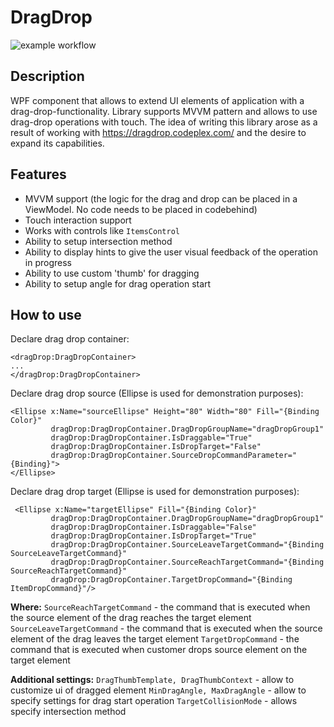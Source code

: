 # DragDrop

![example workflow](https://github.com/Volsavr/DragDrop/actions/workflows/ci.yml/badge.svg)

## Description

WPF component that allows to extend UI elements of application with a drag-drop-functionality. Library supports MVVM pattern and allows to use drag-drop operations with touch. The idea of writing this library arose as a result of working with https://dragdrop.codeplex.com/ and the desire to expand its capabilities.

## Features

+ MVVM support (the logic for the drag and drop can be placed in a ViewModel. No code needs to be placed in codebehind)
+ Touch interaction support
+ Works with controls like `ItemsControl`
+ Ability to setup intersection method
+ Ability to display hints to give the user visual feedback of the operation in progress
+ Ability to use custom 'thumb' for dragging
+ Ability to setup angle for drag operation start 

## How to use

Declare drag drop container:
```
<dragDrop:DragDropContainer>
...
</dragDrop:DragDropContainer>
```

Declare drag drop source (Ellipse is used for demonstration purposes): 
```
<Ellipse x:Name="sourceEllipse" Height="80" Width="80" Fill="{Binding Color}"
         dragDrop:DragDropContainer.DragDropGroupName="dragDropGroup1"
         dragDrop:DragDropContainer.IsDraggable="True"
         dragDrop:DragDropContainer.IsDropTarget="False"
         dragDrop:DragDropContainer.SourceDropCommandParameter="{Binding}">
</Ellipse>
```

Declare drag drop target (Ellipse is used for demonstration purposes): 
```
 <Ellipse x:Name="targetEllipse" Fill="{Binding Color}"
         dragDrop:DragDropContainer.DragDropGroupName="dragDropGroup1"
         dragDrop:DragDropContainer.IsDraggable="False"
         dragDrop:DragDropContainer.IsDropTarget="True"
         dragDrop:DragDropContainer.SourceLeaveTargetCommand="{Binding SourceLeaveTargetCommand}"
         dragDrop:DragDropContainer.SourceReachTargetCommand="{Binding SourceReachTargetCommand}"
         dragDrop:DragDropContainer.TargetDropCommand="{Binding ItemDropCommand}"/>
```
**Where:**
`SourceReachTargetCommand` - the command that is executed when the source element of the drag reaches the target element
`SourceLeaveTargetCommand` - the command that is executed when the source element of the drag leaves the target element
`TargetDropCommand` - the command that is executed when customer drops source element on the target element

**Additional settings:**
`DragThumbTemplate, DragThumbContext` - allow to customize ui of dragged element
`MinDragAngle, MaxDragAngle` - allow to specify settings for drag start operation
`TargetCollisionMode` - allows specify intersection method
